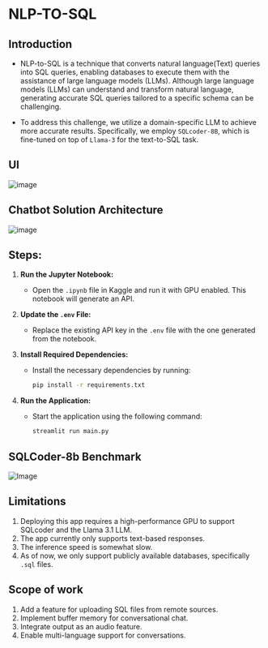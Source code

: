 # NLP-TO-SQL

## Introduction

* NLP-to-SQL is a technique that converts natural language(Text) queries into SQL queries, enabling databases to execute them with the assistance of large language models (LLMs). Although large language models (LLMs) can understand and    transform natural language, generating accurate SQL queries tailored to a specific schema can be challenging.

* To address this challenge, we utilize a domain-specific LLM to achieve more accurate results. Specifically, we employ ```SQLcoder-8B```, which is fine-tuned on top of ```Llama-3``` for the text-to-SQL task.


## UI
![image](https://github.com/user-attachments/assets/198c884d-399d-4de8-8c31-8325d5eb1f8f)

## Chatbot Solution Architecture
![image](https://github.com/user-attachments/assets/8626c8c2-9691-4b8c-822d-a1c9e11ea13d)

## Steps:
1. **Run the Jupyter Notebook:**
   - Open the `.ipynb` file in Kaggle and run it with GPU enabled. This notebook will generate an API.

2. **Update the `.env` File:**
   - Replace the existing API key in the `.env` file with the one generated from the notebook.

3. **Install Required Dependencies:**
   - Install the necessary dependencies by running:
     ```bash
     pip install -r requirements.txt
     ```

4. **Run the Application:**
   - Start the application using the following command:
     ```bash
     streamlit run main.py
     ```
## SQLCoder-8b Benchmark 
![Image](https://cdn-uploads.huggingface.co/production/uploads/603bbad3fd770a9997b57cb6/h52Z_OKYBaDDQMFZyU5pF.png)

## Limitations
1. Deploying this app requires a high-performance GPU to support SQLcoder and the Llama 3.1 LLM.
2. The app currently only supports text-based responses.
3. The inference speed is somewhat slow.
4. As of now, we only support publicly available databases, specifically ```.sql``` files.

## Scope of work
1. Add a feature for uploading SQL files from remote sources.
2. Implement buffer memory for conversational chat.
3. Integrate output as an audio feature.
4. Enable multi-language support for conversations.

